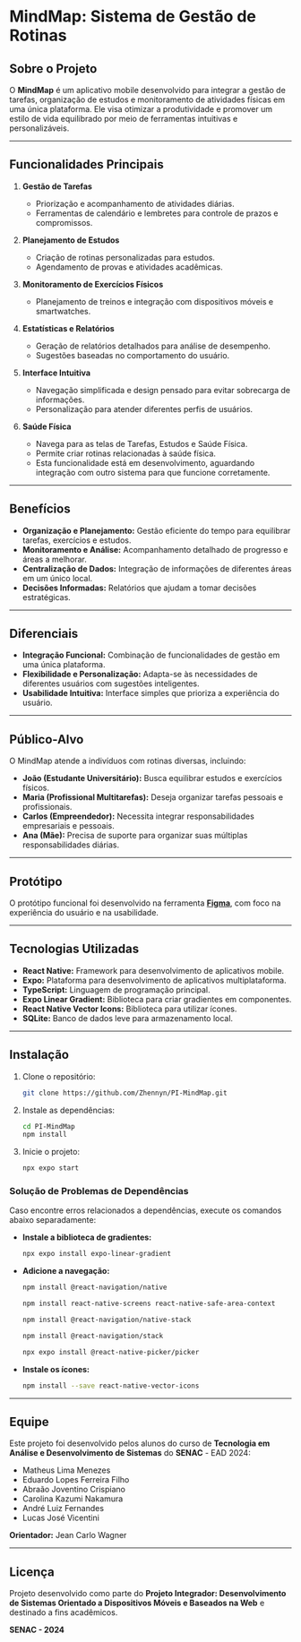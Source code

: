 # MindMap: Sistema de Gestão de Rotinas  

## Sobre o Projeto  

O **MindMap** é um aplicativo mobile desenvolvido para integrar a gestão de tarefas, organização de estudos e monitoramento de atividades físicas em uma única plataforma. Ele visa otimizar a produtividade e promover um estilo de vida equilibrado por meio de ferramentas intuitivas e personalizáveis.  

---

## Funcionalidades Principais  

1. **Gestão de Tarefas**  
   - Priorização e acompanhamento de atividades diárias.  
   - Ferramentas de calendário e lembretes para controle de prazos e compromissos.  

2. **Planejamento de Estudos**  
   - Criação de rotinas personalizadas para estudos.  
   - Agendamento de provas e atividades acadêmicas.  

3. **Monitoramento de Exercícios Físicos**  
   - Planejamento de treinos e integração com dispositivos móveis e smartwatches.  

4. **Estatísticas e Relatórios**  
   - Geração de relatórios detalhados para análise de desempenho.  
   - Sugestões baseadas no comportamento do usuário.  

5. **Interface Intuitiva**  
   - Navegação simplificada e design pensado para evitar sobrecarga de informações.  
   - Personalização para atender diferentes perfis de usuários.  

6. **Saúde Física**  
   - Navega para as telas de Tarefas, Estudos e Saúde Física.  
   - Permite criar rotinas relacionadas à saúde física.  
   - Esta funcionalidade está em desenvolvimento, aguardando integração com outro sistema para que funcione corretamente.  

---

## Benefícios  

- **Organização e Planejamento:** Gestão eficiente do tempo para equilibrar tarefas, exercícios e estudos.  
- **Monitoramento e Análise:** Acompanhamento detalhado de progresso e áreas a melhorar.  
- **Centralização de Dados:** Integração de informações de diferentes áreas em um único local.  
- **Decisões Informadas:** Relatórios que ajudam a tomar decisões estratégicas.  

---

## Diferenciais  

- **Integração Funcional:** Combinação de funcionalidades de gestão em uma única plataforma.  
- **Flexibilidade e Personalização:** Adapta-se às necessidades de diferentes usuários com sugestões inteligentes.  
- **Usabilidade Intuitiva:** Interface simples que prioriza a experiência do usuário.  

---

## Público-Alvo  

O MindMap atende a indivíduos com rotinas diversas, incluindo:  

- **João (Estudante Universitário):** Busca equilibrar estudos e exercícios físicos.  
- **Maria (Profissional Multitarefas):** Deseja organizar tarefas pessoais e profissionais.  
- **Carlos (Empreendedor):** Necessita integrar responsabilidades empresariais e pessoais.  
- **Ana (Mãe):** Precisa de suporte para organizar suas múltiplas responsabilidades diárias.  

---

## Protótipo  

O protótipo funcional foi desenvolvido na ferramenta [**Figma**](https://www.figma.com/design/VegNE1o3BPpFjOomq1Hd20/Untitled?node-id=0-1&t=2IgYEelFo4xsCpF0-1), com foco na experiência do usuário e na usabilidade.  

---

## Tecnologias Utilizadas  

- **React Native:** Framework para desenvolvimento de aplicativos mobile.  
- **Expo:** Plataforma para desenvolvimento de aplicativos multiplataforma.  
- **TypeScript:** Linguagem de programação principal.  
- **Expo Linear Gradient:** Biblioteca para criar gradientes em componentes.  
- **React Native Vector Icons:** Biblioteca para utilizar ícones.  
- **SQLite:** Banco de dados leve para armazenamento local.  

---

## Instalação  

1. Clone o repositório:  
   ```bash  
   git clone https://github.com/Zhennyn/PI-MindMap.git  
   ```  

2. Instale as dependências:  
   ```bash  
   cd PI-MindMap  
   npm install  
   ```  

3. Inicie o projeto:  
   ```bash  
   npx expo start  
   ```  

### Solução de Problemas de Dependências  

Caso encontre erros relacionados a dependências, execute os comandos abaixo separadamente:  

- **Instale a biblioteca de gradientes:**  
   ```bash  
   npx expo install expo-linear-gradient  
   ```  

- **Adicione a navegação:**  
   ```bash  
   npm install @react-navigation/native  
   ```  
   ```bash  
   npm install react-native-screens react-native-safe-area-context  
   ```  
   ```bash  
   npm install @react-navigation/native-stack  
   ```  
   ```bash  
   npm install @react-navigation/stack  
   ```  
   ```bash 
   npx expo install @react-native-picker/picker
   ```

- **Instale os ícones:**  
   ```bash  
   npm install --save react-native-vector-icons  
   ```  

---

## Equipe  

Este projeto foi desenvolvido pelos alunos do curso de **Tecnologia em Análise e Desenvolvimento de Sistemas** do **SENAC** - EAD 2024:  
- Matheus Lima Menezes  
- Eduardo Lopes Ferreira Filho  
- Abraão Joventino Crispiano  
- Carolina Kazumi Nakamura  
- André Luiz Fernandes  
- Lucas José Vicentini  

**Orientador:** Jean Carlo Wagner  

---

## Licença  

Projeto desenvolvido como parte do **Projeto Integrador: Desenvolvimento de Sistemas Orientado a Dispositivos Móveis e Baseados na Web** e destinado a fins acadêmicos.  

**SENAC - 2024**
